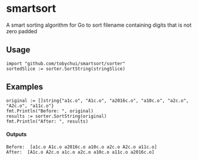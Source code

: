 # smartsort
A smart sorting algorithm for Go to sort filename containing digits that is not zero padded

## Usage
```
import "github.com/tobychui/smartsort/sorter"
sortedSlice := sorter.SortString(stringSlice)
```

## Examples
```
original := []string{"a1c.o", "A1c.o", "a2016c.o", "a10c.o", "a2c.o", "A2c.o", "a11c.o"}
fmt.Println("Before: ", original)
results := sorter.SortString(original)
fmt.Println("After: ", results)
```

#### Outputs

```
Before:  [a1c.o A1c.o a2016c.o a10c.o a2c.o A2c.o a11c.o]
After:  [A1c.o A2c.o a1c.o a2c.o a10c.o a11c.o a2016c.o]
```

